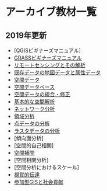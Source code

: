 # アーカイブ教材一覧

## 2019年更新
* [QGISビギナーズマニュアル]
* [GRASSビギナーズマニュアル](https://github.com/gis-oer/gis-oer/blob/master/materials/archive/previous_contents/GRASS/GRASS_qgis2_8.md)
* [リモートセンシングとその解析](https://github.com/gis-oer/gis-oer/blob/master/materials/archive/previous_contents/06/06_qgis2_8.md)
* [既存データの地図データと属性データ](https://github.com/gis-oer/gis-oer/blob/master/materials/archive/previous_contents/07/07_qgis2_8.md)
* [空間データ](https://github.com/gis-oer/gis-oer/blob/master/materials/archive/previous_contents/08/08_qgis2_8.md)
* [空間データベース](https://github.com/gis-oer/gis-oer/blob/master/materials/archive/previous_contents/09/09_qgis2_8.md)
* [空間データの統合・修正](https://github.com/gis-oer/gis-oer/blob/master/materials/archive/previous_contents/10/10_qgis2_8.md)
* [基本的な空間解析](https://github.com/gis-oer/gis-oer/blob/master/materials/archive/previous_contents/11/11_qgis2_8.md)
* [ネットワーク分析](https://github.com/gis-oer/gis-oer/blob/master/materials/archive/previous_contents/12/12_qgis2_8.md)
* [領域分析](https://github.com/gis-oer/gis-oer/blob/master/materials/archive/previous_contents/13/13_qgis2_8.md)
* [点データの分析](https://github.com/gis-oer/gis-oer/blob/master/materials/archive/previous_contents/14/14_qgis2_8.md)
* [ラスタデータの分析](https://github.com/gis-oer/gis-oer/blob/master/materials/archive/previous_contents/15/15_qgis2_8.md)
* [傾向面分析]
* [空間的自己相関]
* [空間補間](https://github.com/gis-oer/gis-oer/blob/master/materials/archive/previous_contents/18/18_qgis2_8.md)
* [空間相関分析]
* [空間分析におけるスケール]
* [視覚的伝達](https://github.com/gis-oer/gis-oer/blob/master/materials/archive/previous_contents/21/21_qgis2_8.md)
* [参加型GISと社会貢献](https://github.com/gis-oer/gis-oer/blob/master/materials/archive/previous_contents/26/26_qgis2_8.md)
